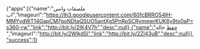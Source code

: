   {"apps":[{"name":"ملصقات واتس اب","imageurl":"https://lh3.googleusercontent.com/60fcBRRO54lH-MMYydWT14GapCM7goNDtaQSUO5antXg5PnRpSCRymewrKUK6y9tx0aP=s360-rw","link":"http://bit.ly/2IK4V7h","desc":null},{"name":"حفظ حالة ","imageurl":"http://bit.ly/2WlkdSl","link":"http://bit.ly/2Zl43uB","desc":null}],"success":1} 

